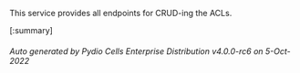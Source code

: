






This service provides all endpoints for CRUD-ing the ACLs.

[:summary]

###### Auto generated by Pydio Cells Enterprise Distribution v4.0.0-rc6 on 5-Oct-2022
